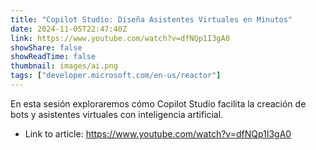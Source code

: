 ```yaml
---
title: "Copilot Studio: Diseña Asistentes Virtuales en Minutos"
date: 2024-11-05T22:47:40Z
link: https://www.youtube.com/watch?v=dfNQp1I3gA0
showShare: false
showReadTime: false
thumbnail: images/ai.png
tags: ["developer.microsoft.com/en-us/reactor"]
---
```

En esta sesión exploraremos cómo Copilot Studio facilita la creación de bots y asistentes virtuales con inteligencia artificial.

- Link to article: https://www.youtube.com/watch?v=dfNQp1I3gA0
